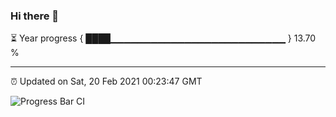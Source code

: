### Hi there 👋

⏳ Year progress { ████▁▁▁▁▁▁▁▁▁▁▁▁▁▁▁▁▁▁▁▁▁▁▁▁▁▁ } 13.70 %

---

⏰ Updated on Sat, 20 Feb 2021 00:23:47 GMT

![Progress Bar CI](https://github.com/liununu/liununu/workflows/Progress%20Bar%20CI/badge.svg)
